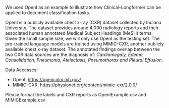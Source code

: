 We used OpenI as an example to illustrate how Clinical-Longformer can be applied to document classification tasks. 

OpenI is a publicly available chest x-ray (CXR) dataset collected by Indiana University. The dataset provides around 4,000 radiology reports and their associated human annotated Medical Subject Headings (MeSH) terms. Given the small sample size, we will only use OpenI as the testing set. The pre-trained language models are trained using MIMIC-CXR, another publicly available chest x-ray dataset. The annotated findings overlap between the two CXR data sources are the diagnosis of: *Cardiomegaly, Edema, Consolidation, Pneumonia, Atelectasis, Pneumothorax and Pleural Effusion*.

Data Accesses:
- OpenI: https://openi.nlm.nih.gov/
- MIMIC-CXR: https://physionet.org/content/mimic-cxr/2.0.0/

Please format the labels and CXR reports as OpenIExample.csv and MIMICExample.csv

